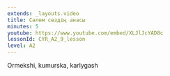 ```yaml
---
extends: _layouts.video
title: Сәлем сөздің анасы
minutes: 5
youtube: https://www.youtube.com/embed/XLJlJcYAD8c
lessonId: CYR_A2_9_lesson
level: A2
---
```

Ormekshi, kumurska, karlygash